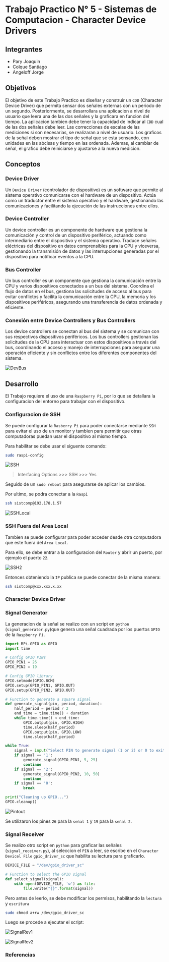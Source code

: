 # Trabajo Practico N° 5 - Sistemas de Computacion - Character Device Drivers

## Integrantes 

* Pary Joaquin
* Colque Santiago
* Angeloff Jorge

## Objetivos

El objetivo de este Trabajo Practico es diseñar y construir un `CDD` (Character Device Driver) que permita sensar dos señales externas con un periodo de un segundo. Posteriormente, se desarrollara una aplicacion a nivel de usuario que leera una de las dos señales y la graficara en funcion del tiempo. La aplicacion tambien debe tener la capacidad de indicar al `CDD` cual de las dos señales debe leer. Las correcciones de escalas de las mediciones si son necesarias, se realizaran a nivel de usuario. Los graficos de la señal deben mostrar el tipo de señal que se esta sensando, con unidades en las abcisas y tiempo en las ordenada. Ademas, al cambiar de señal, el grafico debe reiniciarse y ajustarse a la nueva medicion.

## Conceptos

### Device Driver

Un `Device Driver` (controlador de dispositivo) es un software que permite al sistema operativo comunicarse con el hardware de un dispositivo. Actúa como un traductor entre el sistema operativo y el hardware, gestionando las comunicaciones y facilitando la ejecución de las instrucciones entre ellos.

### Device Controller
Un device controller es un componente de hardware que gestiona la comunicación y control de un dispositivo periférico, actuando como intermediario entre el dispositivo y el sistema operativo. Traduce señales eléctricas del dispositivo en datos comprensibles para la CPU y viceversa, gestionando la transmisión de datos y las interrupciones generadas por el dispositivo para notificar eventos a la CPU.

### Bus Controller
Un bus controller es un componente que gestiona la comunicación entre la CPU y varios dispositivos conectados a un bus del sistema. Coordina el flujo de datos en el bus, gestiona las solicitudes de acceso al bus para evitar conflictos y facilita la comunicación entre la CPU, la memoria y los dispositivos periféricos, asegurando una transferencia de datos ordenada y eficiente.

### Conexión entre Device Controllers y Bus Controllers
Los device controllers se conectan al bus del sistema y se comunican con sus respectivos dispositivos periféricos. Los bus controllers gestionan las solicitudes de la CPU para interactuar con estos dispositivos a través del bus, coordinando el acceso y manejo de interrupciones para asegurar una operación eficiente y sin conflictos entre los diferentes componentes del sistema.

![DevBus](img/device_bus.png)

## Desarrollo

El Trabajo requiere el uso de una `Raspberry Pi`, por lo que se detallara la configuracion del entorno para trabajar con el dispositivo.

### Configuracion de SSH

Se puede configurar la `Rasberry Pi` para poder conectarse mediante `SSH` para evitar el uso de un monitor y tambien para permitir que otras computadoras puedan usar el dispositivo al mismo tiempo.

Para habilitar se debe usar el siguente comando:

```bash
sudo raspi-config
```

![SSH](/img/ssh1.png)

>Interfacing Options >>> SSH >>> Yes 

Seguido de un `sudo reboot` para asegurarse de aplicar los cambios.

Por ultimo, se podra conectar a la `Raspi`

```bash
ssh sistcomp@192.178.1.57
```
![SSHLocal](/img/ssh_local.png)

### SSH Fuera del Area Local

Tambien se puede configurar para poder acceder desde otra computadora que este fuera del `Area Local`.

Para ello, se debe entrar a la configuracion del `Router` y abrir un puerto, por ejemplo el puerto `22`.

![SSH2](/img/ssh2.png)

Entonces obteniendo la `IP` publica se puede conectar de la misma manera:

```bash
ssh sistcomp@xxx.xxx.x.xx
```

### Character Device Driver




### Signal Generator

La generacion de la señal se realizo con un script en `python` (`signal_generator.py`)que genera una señal cuadrada por los puertos `GPIO` de la `Raspberry Pi`.

```python
import RPi.GPIO as GPIO
import time

# Config GPIO PINs
GPIO_PIN1 = 26  
GPIO_PIN2 = 19  

# Config GPIO library
GPIO.setmode(GPIO.BCM)
GPIO.setup(GPIO_PIN1, GPIO.OUT)
GPIO.setup(GPIO_PIN2, GPIO.OUT)

# Function to generate a square signal
def generate_signal(pin, period, duration):
    half_period = period / 2
    end_time = time.time() + duration
    while time.time() < end_time:
        GPIO.output(pin, GPIO.HIGH)
        time.sleep(half_period)
        GPIO.output(pin, GPIO.LOW)
        time.sleep(half_period)

while True:
    signal = input("Select PIN to generate signal (1 or 2) or 0 to exit:")
    if signal == '1':
        generate_signal(GPIO_PIN1, 5, 25)
        continue
    if signal == '2':
        generate_signal(GPIO_PIN2, 10, 50)
        continue
    if signal == '0':
        break

print("Cleaning up GPIO...")
GPIO.cleanup()
```

![Pintout](/img/raspi_pinout.png)

Se utilizaron los pines `26` para la `señal 1` y `19` para la `señal 2`.

### Signal Receiver

Se realizo otro script en `python` para graficar las señales (`signal_receiver.py`), al seleccion el `PIN` a leer, se escribe en el `Character Devicel File` `gpio_driver_sc` que habilita su lectura para graficarlo.

```python
DEVICE_FILE = "/dev/gpio_driver_sc"

# Function to select the GPIO signal
def select_signal(signal):
    with open(DEVICE_FILE, 'w') as file:
        file.write("{}".format(signal))

```

Pero antes de leerlo, se debe modificar los permisos, habilitando la `lectura` y `escritura`

```bash
sudo chmod a+rw /dev/gpio_driver_sc
```
Luego se procede a ejecutar el script:

![SignalRev1](/img/signal_receiver_1.png)

![SignalRev2](/img/signal_receiver_2.png)

### Referencias





